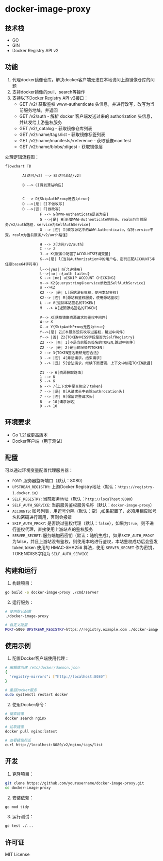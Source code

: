 # docker-image-proxy

## 技术栈
- GO
- GIN
- Docker Registry API v2

## 功能
1. 代理docker镜像仓库，解决docker客户端无法在本地访问上游镜像仓库的问题
2. 支持docker镜像的pull、search等操作
3. 支持以下Docker Registry API v2接口：
   - GET /v2/ 获取鉴权 www-authenticate 头信息，并进行改写，改写为当前服务地址，并返回
   - GET /v2/auth - 解析 docker 客户端发送过来的 authorization 头信息，并转发给上游鉴权服务
   - GET /v2/_catalog - 获取镜像仓库列表
   - GET /v2/:name/tags/list - 获取镜像标签列表
   - GET /v2/:name/manifests/:reference - 获取镜像manifest
   - GET /v2/:name/blobs/:digest - 获取镜像层

处理逻辑流程图：
```mermaid
flowchart TD

        A[访问/v2] --> B[访问源站/v2]
        
        B --> C[得到源站响应]


        C --> D{SkipAuthProxy是否为true}
        D -->|是| E[不做改写]
        D -->|否| F[做改写]
				F --> G{WWW-Authenticate是否为空}
				G -->|是| H[新增WWW-Authenticate响应头，realm为当前服务/v2/auth路径，service为SelfAuthService]
				G --> |否| I[改写源站中的WWW-Authenticate，保持service不变，realm为当前服务/v2/auth路径]
				
				H --> J[访问/v2/auth]
				I --> J
				J--> K{服务中配置了ACCOUNTS环境变量}
				K-->|是| l{当前Authorization中的用户名、密码匹配ACCOUNTS中任意base64字符串}
				l-->|yes| m{允许使用}
				l-->|no| n{auth failed}
				K --> |no| u[SKIP ACCOUNT CHECKING] 
				m--> K2{querystring中service参数是SelfAuthService}
				u -->K2
				K2 --> |是| L[源站没有鉴权，使用本站鉴权]
				K2--> |否| M[源站有鉴权服务，使用源站鉴权]
				L --> V[返回本站签名的TOKEN]
				M  --> W[返回源站签名的TOKEN]
				
				V--> X[获取镜像资源请求的鉴权中间件]
				W--> X
				X--> Y{SkipAuthProxy是否为true}
				Y-->|是| Z1[本服务没有改写过鉴权，跳过中间件]
				Y--> |否| Z2{TOKEN中ISS字段是否为SelfRegistry}
				Z2 --> |否| 1[不是当前服务签名的TOKEN,跳过中间件]
				Z2 --> |是| 2[是当前服务的TOKEN]
				2 --> 3{TOKEN签名教研是否合法}
				3 --> |否| 4[非法请求，结束请求]
				3 --> |是| 5[合法请求，继续下面逻辑，上下文中绑定TOKEN数据]
				
				Z1 --> 6[资源获取路由]
				1 --> 6 
				5 --> 6
				6 --> 7{上下文中是否绑定了token}
				7 --> |是| 8[从请求头中去除authrozation头] 				
				7 --> |否| 9[保留完整请求头]
				8 --> 10[请求源站]
				9 --> 10
```

## 环境要求
- Go 1.21或更高版本
- Docker客户端（用于测试）

## 配置
可以通过环境变量配置代理服务器：

- `PORT`: 服务器监听端口（默认：8080）
- `UPSTREAM_REGISTRY`: 上游Docker Registry地址（默认：`https://registry-1.docker.io`）
- `SELF_REGISTRY`: 当前服务地址（默认：`http://localhost:8080`）
- `SELF_AUTH_SERVICE`: 当前服务鉴权服务名称（默认：`docker-image-proxy`）
- `ACCOUNTS`: 账号列表，用逗号分隔（默认：空）,如果配置了，必须用相应账号名和密码进行调用，否则会报错
- `SKIP_AUTH_PROXY`: 是否跳过鉴权代理（默认：`false`），如果为`true`，则不进行鉴权代理，直接使用上游站点的鉴权服务
- `SERVER_SECRET`: 服务端加密密钥（默认：随机生成），如果`SKIP_AUTH_PROXY`为false，并且上游站没有鉴权，则使用本站进行鉴权，本站鉴权成功后会签发token,token 使用的 HMAC-SHA256 算法，使用 `SERVER_SECRET` 作为密钥，TOKEN中ISS字段为 `SELF_AUTH_SERVICE`

## 构建和运行

1. 构建项目：
```bash
go build -o docker-image-proxy ./cmd/server
```

2. 运行服务：
```bash
# 使用默认配置
./docker-image-proxy

# 自定义配置
PORT=5000 UPSTREAM_REGISTRY=https://registry.example.com ./docker-image-proxy
```

## 使用示例

1. 配置Docker客户端使用代理：
```bash
# 编辑或创建 /etc/docker/daemon.json
{
  "registry-mirrors": ["http://localhost:8080"]
}

# 重启Docker服务
sudo systemctl restart docker
```

2. 使用Docker命令：
```bash
# 搜索镜像
docker search nginx

# 拉取镜像
docker pull nginx:latest

# 查看镜像标签
curl http://localhost:8080/v2/nginx/tags/list
```

## 开发

1. 克隆项目：
```bash
git clone https://github.com/yourusername/docker-image-proxy.git
cd docker-image-proxy
```

2. 安装依赖：
```bash
go mod tidy
```

3. 运行测试：
```bash
go test ./...
```

## 许可证
MIT License
